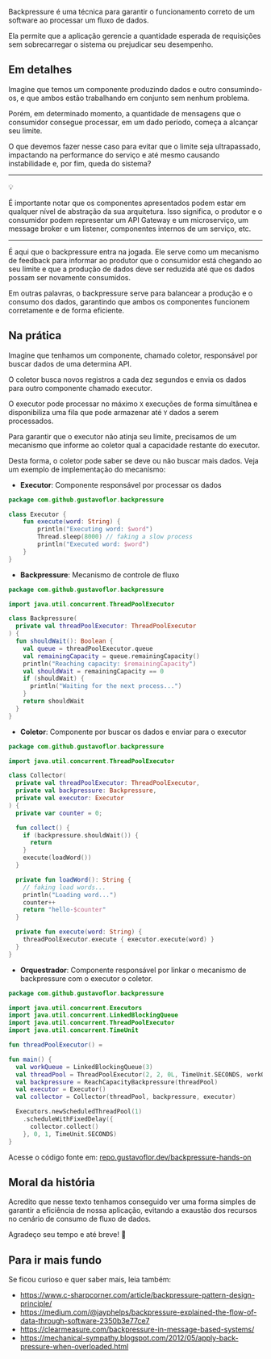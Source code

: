 Backpressure é uma técnica para garantir o funcionamento correto de um software ao processar um fluxo de dados. 

Ela permite que a aplicação gerencie a quantidade esperada de requisições sem sobrecarregar o sistema ou prejudicar seu desempenho.

## Em detalhes

Imagine que temos um componente produzindo dados e outro consumindo-os, e que ambos estão trabalhando em conjunto sem nenhum problema.

Porém, em determinado momento, a quantidade de mensagens que o consumidor consegue processar, em um dado período, começa a alcançar seu limite.

O que devemos fazer nesse caso para evitar que o limite seja ultrapassado, impactando na performance do serviço e até mesmo causando instabilidade e, por fim, queda do sistema?

---

<aside class="callout">
  <div class="icon">💡</div>
  <div class="content">
    <p>É importante notar que os componentes apresentados podem estar em qualquer nível de abstração da sua arquitetura. Isso significa, o produtor e o consumidor podem representar um API Gateway e um microserviço, um message broker e um listener, componentes internos de um serviço, etc.</p>
  </div>
</aside>

---

É aqui que o backpressure entra na jogada. Ele serve como um mecanismo de feedback para informar ao produtor que o consumidor está chegando ao seu limite e que a produção de dados deve ser reduzida até que os dados possam ser novamente consumidos.

Em outras palavras, o backpressure serve para balancear a produção e o consumo dos dados, garantindo que ambos os componentes funcionem corretamente e de forma eficiente.

## Na prática

Imagine que tenhamos um componente, chamado coletor, responsável por buscar dados de uma determina API. 

O coletor busca novos registros a cada dez segundos e envia os dados para outro componente chamado executor. 

O executor pode processar no máximo `X` execuções de forma simultânea e disponibiliza uma fila que pode armazenar até `Y` dados a serem processados.

Para garantir que o executor não atinja seu limite, precisamos de um mecanismo que informe ao coletor qual a capacidade restante do executor.

Desta forma, o coletor pode saber se deve ou não buscar mais dados. Veja um exemplo de implementação do mecanismo:

- **Executor**: Componente responsável por processar os dados

```kotlin
package com.github.gustavoflor.backpressure

class Executor {
    fun execute(word: String) {
        println("Executing word: $word")
        Thread.sleep(8000) // faking a slow process
        println("Executed word: $word")
    }
}
```

- **Backpressure**: Mecanismo de controle de fluxo

```kotlin
package com.github.gustavoflor.backpressure

import java.util.concurrent.ThreadPoolExecutor

class Backpressure(
  private val threadPoolExecutor: ThreadPoolExecutor
) {
  fun shouldWait(): Boolean {
    val queue = threadPoolExecutor.queue
    val remainingCapacity = queue.remainingCapacity()
    println("Reaching capacity: $remainingCapacity")
    val shouldWait = remainingCapacity == 0
    if (shouldWait) {
      println("Waiting for the next process...")
    }
    return shouldWait
  }
}
```

- **Coletor**: Componente por buscar os dados e enviar para o executor

```kotlin
package com.github.gustavoflor.backpressure

import java.util.concurrent.ThreadPoolExecutor

class Collector(
  private val threadPoolExecutor: ThreadPoolExecutor,
  private val backpressure: Backpressure,
  private val executor: Executor
) {
  private var counter = 0;

  fun collect() {
    if (backpressure.shouldWait()) {
      return
    }
    execute(loadWord())
  }

  private fun loadWord(): String {
    // faking load words...
    println("Loading word...")
    counter++
    return "hello-$counter"
  }

  private fun execute(word: String) {
    threadPoolExecutor.execute { executor.execute(word) }
  }
}
```

- **Orquestrador**: Componente responsável por linkar o mecanismo de backpressure com o executor o coletor.

```kotlin
package com.github.gustavoflor.backpressure

import java.util.concurrent.Executors
import java.util.concurrent.LinkedBlockingQueue
import java.util.concurrent.ThreadPoolExecutor
import java.util.concurrent.TimeUnit

fun threadPoolExecutor() = 

fun main() {
  val workQueue = LinkedBlockingQueue(3)
  val threadPool = ThreadPoolExecutor(2, 2, 0L, TimeUnit.SECONDS, workQueue)
  val backpressure = ReachCapacityBackpressure(threadPool)
  val executor = Executor()
  val collector = Collector(threadPool, backpressure, executor)

  Executors.newScheduledThreadPool(1)
    .scheduleWithFixedDelay({
      collector.collect()
    }, 0, 1, TimeUnit.SECONDS)
}
```

Acesse o código fonte em: [repo.gustavoflor.dev/backpressure-hands-on](https://github.com/gustavo-flor/backpressure-hands-on)

## Moral da história

Acredito que nesse texto tenhamos conseguido ver uma forma simples de garantir a eficiência de nossa aplicação, evitando a exaustão dos recursos no cenário de consumo de fluxo de dados.

Agradeço seu tempo e até breve! 👋

## Para ir mais fundo

Se ficou curioso e quer saber mais, leia também:

- <https://www.c-sharpcorner.com/article/backpressure-pattern-design-principle/>
- <https://medium.com/@jayphelps/backpressure-explained-the-flow-of-data-through-software-2350b3e77ce7>
- <https://clearmeasure.com/backpressure-in-message-based-systems/>
- <https://mechanical-sympathy.blogspot.com/2012/05/apply-back-pressure-when-overloaded.html>